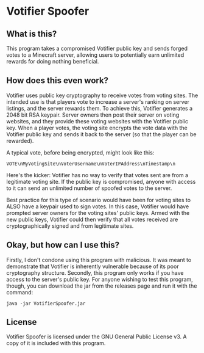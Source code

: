 # Votifier Spoofer

## What is this?
This program takes a compromised Votifier public key and sends forged votes to a Minecraft server, allowing users to potentially earn unlimited rewards for doing nothing beneficial.

## How does this even work?
Votifier uses public key cryptography to receive votes from voting sites. The intended use is that players vote to increase a server's ranking on server listings, and the server rewards them. To achieve this, Votifier generates a 2048 bit RSA keypair. Server owners then post their server on voting websites, and they provide these voting websites with the Votifier public key. When a player votes, the voting site encrypts the vote data with the Votifier public key and sends it back to the server (so that the player can be rewarded).

A typical vote, before being encrypted, might look like this:

    VOTE\nMyVotingSite\nVoterUsername\nVoterIPAddress\nTimestamp\n

Here's the kicker: Votifier has no way to verify that votes sent are from a legitimate voting site. If the public key is compromised, anyone with access to it can send an unlimited number of spoofed votes to the server. 

Best practice for this type of scenario would have been for voting sites to ALSO have a keypair used to sign votes. In this case, Votifier would have prompted server owners for the voting sites' public keys. Armed with the new public keys, Votifier could then verify that all votes received are cryptographically signed and from legitimate sites.

## Okay, but how can I use this?
Firstly, I don't condone using this program with malicious. It was meant to demonstrate that Votifier is inherently vulnerable because of its poor cryptography structure. Secondly, this program only works if you have access to the server's public key. For anyone wishing to test this program, though, you can download the jar from the releases page and run it with the command:

    java -jar VotifierSpoofer.jar

## License
Votifier Spoofer is licensed under the GNU General Public License v3. A copy of it is included with this program.
